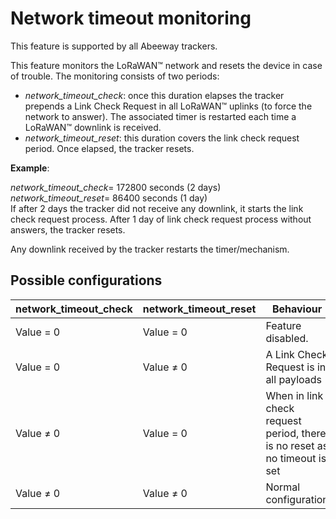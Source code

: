 # Network timeout monitoring

 This feature is supported by all Abeeway trackers.

 This feature monitors the LoRaWAN&trade; network and resets the device in
 case of trouble. The monitoring consists of two periods:

-   *network_timeout_check*: once this duration elapses the tracker prepends a Link Check Request in all LoRaWAN&trade; uplinks (to force the network to answer). The associated timer is  restarted each time a LoRaWAN&trade; downlink is received.
-   *network_timeout_reset*: this duration covers the link check request period. Once elapsed, the tracker resets.

**Example**:

 *network_timeout_check*= 172800 seconds (2 days)  
 *network_timeout_reset*= 86400 seconds (1 day)  
 If after 2 days the tracker did not receive any downlink, it starts
 the link check request process. After 1 day of link check request
 process without answers, the tracker resets.

 Any downlink received by the tracker restarts the timer/mechanism.

## Possible configurations

|  network_timeout_check|  network_timeout_reset     |  Behaviour      |
|----------------------------|--------------------------------|---------------------|
|  Value = 0          |  Value = 0          |  Feature disabled.  |
|  Value = 0          |  Value ≠ 0          |  A Link Check Request is in all payloads|
|  Value ≠ 0          |  Value = 0          |  When in link check request period, there is no reset as no timeout is set|
|  Value ≠ 0          |  Value ≠ 0          |  Normal configuration            |
